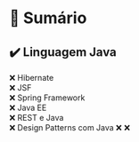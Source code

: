 
# 🚩 Sumário
## ✔️ Linguagem Java</br>
❌ Hibernate</br>
❌ JSF</br>
❌ Spring Framework</br>
❌ Java EE</br>
❌ REST e Java</br>
❌ Design Patterns com Java
❌
❌

